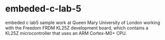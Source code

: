 # embeded-c-lab-5
embeded c lab5 sample work at Queen Mary University of London working with the 
Freedom FRDM KL25Z development board, which contains a KL25Z microcontroller that uses an ARM Cortex-M0+ CPU.
